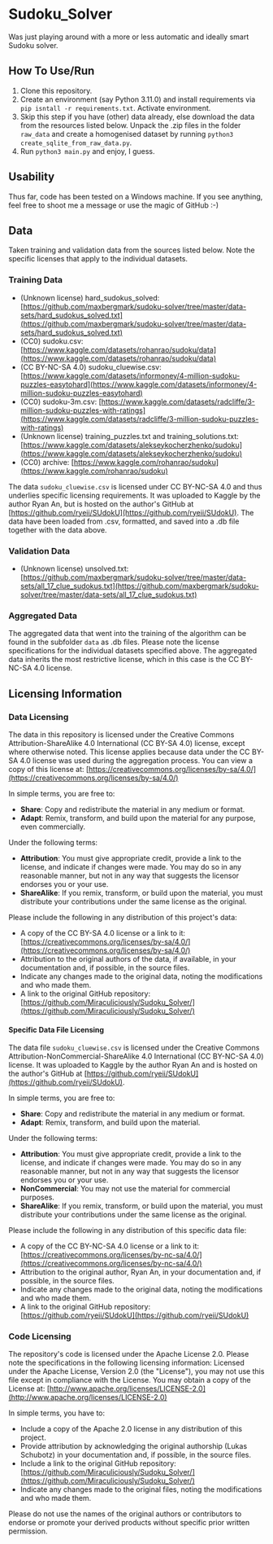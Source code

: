 # Sudoku_Solver
Was just playing around with a more or less automatic and ideally smart Sudoku solver.

## How To Use/Run
1. Clone this repository.
2. Create an environment (say Python 3.11.0) and install requirements via `pip isntall -r requirements.txt`. Activate environment.
3. Skip this step if you have (other) data already, else download the data from the resources listed below. Unpack the .zip files in the folder `raw_data` and create a homogenised dataset by running `python3 create_sqlite_from_raw_data.py`.
4. Run `python3 main.py` and enjoy, I guess.

## Usability
Thus far, code has been tested on a Windows machine. If you see anything, feel free to shoot me a message or use the magic of GitHub :-)

## Data
Taken training and validation data from the sources listed below. Note the specific licenses that apply to the individual datasets.

### Training Data
- (Unknown license) hard_sudokus_solved: [https://github.com/maxbergmark/sudoku-solver/tree/master/data-sets/hard_sudokus_solved.txt](https://github.com/maxbergmark/sudoku-solver/tree/master/data-sets/hard_sudokus_solved.txt)
- (CC0) sudoku.csv: [https://www.kaggle.com/datasets/rohanrao/sudoku/data](https://www.kaggle.com/datasets/rohanrao/sudoku/data)
- (CC BY-NC-SA 4.0) sudoku_cluewise.csv: [https://www.kaggle.com/datasets/informoney/4-million-sudoku-puzzles-easytohard](https://www.kaggle.com/datasets/informoney/4-million-sudoku-puzzles-easytohard)
- (CC0) sudoku-3m.csv: [https://www.kaggle.com/datasets/radcliffe/3-million-sudoku-puzzles-with-ratings](https://www.kaggle.com/datasets/radcliffe/3-million-sudoku-puzzles-with-ratings)
- (Unknown license) training_puzzles.txt and training_solutions.txt: [https://www.kaggle.com/datasets/alekseykocherzhenko/sudoku](https://www.kaggle.com/datasets/alekseykocherzhenko/sudoku)
- (CC0) archive: [https://www.kaggle.com/rohanrao/sudoku](https://www.kaggle.com/rohanrao/sudoku)

The data `sudoku_cluewise.csv` is licensed under CC BY-NC-SA 4.0 and thus underlies specific licensing requirements. It was uploaded to Kaggle by the author Ryan An, but is hosted on the author's GitHub at [https://github.com/ryeii/SUdokU](https://github.com/ryeii/SUdokU). The data have been loaded from .csv, formatted, and saved into a .db file together with the data above.

### Validation Data
- (Unknown license) unsolved.txt: [https://github.com/maxbergmark/sudoku-solver/tree/master/data-sets/all_17_clue_sudokus.txt](https://github.com/maxbergmark/sudoku-solver/tree/master/data-sets/all_17_clue_sudokus.txt)

### Aggregated Data
The aggregated data that went into the training of the algorithm can be found in the subfolder `data` as .db files. Please note the license specifications for the individual datasets specified above. The aggregated data inherits the most restrictive license, which in this case is the CC BY-NC-SA 4.0 license.

## Licensing Information

### Data Licensing
The data in this repository is licensed under the Creative Commons Attribution-ShareAlike 4.0 International (CC BY-SA 4.0) license, except where otherwise noted. This license applies because data under the CC BY-SA 4.0 license was used during the aggregation process. You can view a copy of this license at: [https://creativecommons.org/licenses/by-sa/4.0/](https://creativecommons.org/licenses/by-sa/4.0/)

In simple terms, you are free to:

- **Share**: Copy and redistribute the material in any medium or format.
- **Adapt**: Remix, transform, and build upon the material for any purpose, even commercially.

Under the following terms:

- **Attribution**: You must give appropriate credit, provide a link to the license, and indicate if changes were made. You may do so in any reasonable manner, but not in any way that suggests the licensor endorses you or your use.
- **ShareAlike**: If you remix, transform, or build upon the material, you must distribute your contributions under the same license as the original.

Please include the following in any distribution of this project's data:

- A copy of the CC BY-SA 4.0 license or a link to it: [https://creativecommons.org/licenses/by-sa/4.0/](https://creativecommons.org/licenses/by-sa/4.0/)
- Attribution to the original authors of the data, if available, in your documentation and, if possible, in the source files.
- Indicate any changes made to the original data, noting the modifications and who made them.
- A link to the original GitHub repository: [https://github.com/Miraculiciously/Sudoku_Solver/](https://github.com/Miraculiciously/Sudoku_Solver/)

#### Specific Data File Licensing

The data file `sudoku_cluewise.csv` is licensed under the Creative Commons Attribution-NonCommercial-ShareAlike 4.0 International (CC BY-NC-SA 4.0) license. It was uploaded to Kaggle by the author Ryan An and is hosted on the author's GitHub at [https://github.com/ryeii/SUdokU](https://github.com/ryeii/SUdokU).

In simple terms, you are free to:

- **Share**: Copy and redistribute the material in any medium or format.
- **Adapt**: Remix, transform, and build upon the material.

Under the following terms:

- **Attribution**: You must give appropriate credit, provide a link to the license, and indicate if changes were made. You may do so in any reasonable manner, but not in any way that suggests the licensor endorses you or your use.
- **NonCommercial**: You may not use the material for commercial purposes.
- **ShareAlike**: If you remix, transform, or build upon the material, you must distribute your contributions under the same license as the original.

Please include the following in any distribution of this specific data file:

- A copy of the CC BY-NC-SA 4.0 license or a link to it: [https://creativecommons.org/licenses/by-nc-sa/4.0/](https://creativecommons.org/licenses/by-nc-sa/4.0/)
- Attribution to the original author, Ryan An, in your documentation and, if possible, in the source files.
- Indicate any changes made to the original data, noting the modifications and who made them.
- A link to the original GitHub repository: [https://github.com/ryeii/SUdokU](https://github.com/ryeii/SUdokU)

### Code Licensing
The repository's code is licensed under the Apache License 2.0. Please note the specifications in the following licensing information:
Licensed under the Apache License, Version 2.0 (the "License"), you may not use this file except in compliance with the License. You may obtain a copy of the License at: [http://www.apache.org/licenses/LICENSE-2.0](http://www.apache.org/licenses/LICENSE-2.0)

In simple terms, you have to:

- Include a copy of the Apache 2.0 license in any distribution of this project.
- Provide attribution by acknowledging the original authorship (Lukas Schubotz) in your documentation and, if possible, in the source files.
- Include a link to the original GitHub repository: [https://github.com/Miraculiciously/Sudoku_Solver/](https://github.com/Miraculiciously/Sudoku_Solver/)
- Indicate any changes made to the original files, noting the modifications and who made them.

Please do not use the names of the original authors or contributors to endorse or promote your derived products without specific prior written permission.
